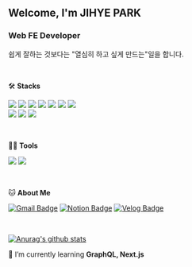 ## Welcome, I'm JIHYE PARK

### Web FE Developer
쉽게 잘하는 것보다는 "열심히 하고 싶게 만드는"일을 합니다.

<br>

🛠️ **Stacks**

<img src="https://img.shields.io/badge/JavaScript-F7DF1E?style=flat-square&logo=JavaScript&logoColor=white"/> <img src="https://img.shields.io/badge/typescript-3178C6?style=flat-square&logo=typescript&logoColor=white"> <img src="https://img.shields.io/badge/react-61DAFB?style=flat-square&logo=react&logoColor=white"> <img src="https://img.shields.io/badge/html5-E34F26?style=flat-square&logo=html5&logoColor=white"/> <img src="https://img.shields.io/badge/css3-1572B6?style=flat-square&logo=css3&logoColor=white"/> <img src="https://img.shields.io/badge/awsamplify-FF9900?style=flat-square&logo=awsamplify&logoColor=white"/>  <img src="https://img.shields.io/badge/vercel-000000?style=flat-square&logo=vercel&logoColor=white"/>  
<img src="https://img.shields.io/badge/Python-3766AB?style=flat-square&logo=Python&logoColor=white"/> <img src="https://img.shields.io/badge/Java-007396?style=flat-square&logo=Java&logoColor=white"/>  <img src="https://img.shields.io/badge/C-A8B9CC?style=flat-square&logo=C&logoColor=white"/> 

<br>

💪🏼 **Tools** 

 <img src="https://img.shields.io/badge/Visual Studio Code-007ACC?style=flat-square&logo=Visual Studio Code&logoColor=white"/> <img src="https://img.shields.io/badge/GitHub-181717?style=flat-square&logo=GitHub&logoColor=white"/>

<br>

🐱 **About Me** 

  [![Gmail Badge](https://img.shields.io/badge/Gmail-d14836?style=flat-square&logo=Gmail&logoColor=white&link=mailto:qkrwlgp235@gmail.com)](mailto:qkrwlgp235@gmail.com)
  [![Notion Badge](https://img.shields.io/badge/Notion-000000?style=flat-square&logo=Notion&logoColor=white&link=https://www.notion.so/66ce8c49282f472696f5a5752e618543?pvs=4)](https://www.notion.so/66ce8c49282f472696f5a5752e618543?pvs=4)
  [![Velog Badge](https://img.shields.io/badge/Velog-20C997?style=flat-square&logo=Velog&logoColor=white&link=https://velog.io/@j_wisdom_h)](https://velog.io/@j_wisdom_h)

<br>

[![Anurag's github stats](https://github-readme-stats.vercel.app/api?username=j-wisdom-h)](https://github.com/anuraghazra/github-readme-stats)

🌱 I’m currently learning **GraphQL, Next.js**
